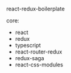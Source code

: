 react-redux-boilerplate

core:
 - react
 - redux
 - typescript
 - react-router-redux
 - redux-saga
 - react-css-modules

